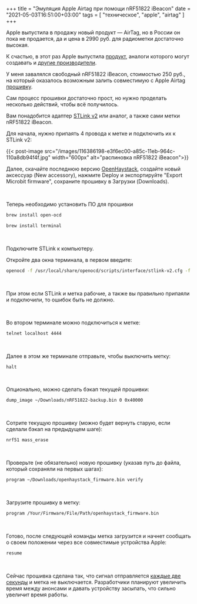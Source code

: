 +++
title = "Эмуляция Apple Airtag при помощи nRF51822 iBeacon"
date = "2021-05-03T16:51:00+03:00"
tags = [
    "техническое",
    "apple",
    "airtag"
]
+++

Apple выпустила в продажу новый продукт — AirTag, но в России он пока не продается, да и цена в 2990 руб. для радиометки достаточно высокая.

К счастью, в этот раз Apple выпустила [продукт](https://en.wikipedia.org/wiki/AirTag_(tracker)), аналоги которого могут создавать и [другие производители](https://developer.apple.com/find-my/).

У меня завалялся свободный nRF51822 iBeacon, стоимостью 250 руб., на который оказалось возможным залить совместимую с Apple Airtag [прошивку](https://github.com/seemoo-lab/openhaystack).

<!--more-->

Сам процесс прошивки достаточно прост, но нужно проделать несколько действий, чтобы всё получилось.

Вам понадобится адаптер [STLink v2](https://aliexpress.ru/item/1005001775371078.html) или аналог, а также сами метки nRF51822 iBeacon.

Для начала, нужно припаять 4 провода к метке и подключить их к STLink v2:

{{< post-image src="/images/116386198-e3f6ec00-a85c-11eb-964c-110a8db94f4f.jpg" width="600px" alt="распиновка nRF51822 iBeacon">}}

Далее, скачайте последнюю версию [OpenHaystack](https://github.com/seemoo-lab/openhaystack/releases/latest), создайте новый аксессуар (New accessory), нажмите Deploy и экспортируйте "Export Microbit firmware", сохраните прошивку в Загрузки (Downloads).

&nbsp; 
&nbsp; 
&nbsp; 

Теперь необходимо установить ПО для прошивки

```bash
brew install open-ocd
```

```bash
brew install terminal
```

&nbsp; 
&nbsp; 
&nbsp; 

Подключите STLink к компьютеру.

Откройте два окна терминала, в первом введите:

```bash
openocd -f /usr/local/share/openocd/scripts/interface/stlink-v2.cfg -f /usr/local/share/openocd/scripts/target/nrf51.cfg
```

&nbsp; 
&nbsp; 
&nbsp; 

При этом если STLink и метка рабочие, а также вы правильно припаяли и подключили, то ошибок быть не должно.

&nbsp; 
&nbsp; 
&nbsp; 

Во втором терминале можно подключиться к метке:

```bash
telnet localhost 4444
```

&nbsp; 
&nbsp; 
&nbsp; 

Далее в этом же терминале отправьте, чтобы выключить метку:

```bash
halt
```

&nbsp; 
&nbsp; 
&nbsp; 

Опционально, можно сделать бэкап текущей прошивки:

```bash
dump_image ~/Downloads/nRF51822-backup.bin 0 0x40000
```

&nbsp; 
&nbsp; 
&nbsp; 

Сотрите текущую прошивку (можно будет вернуть старую, если сделали бэкап на предыдущем шаге):

```bash
nrf51 mass_erase
```

&nbsp; 
&nbsp; 
&nbsp; 

Проверьте (не обязательно) новую прошивку (указав путь до файла, который сохраняли на первых шагах):

```bash
program ~/Downloads/openhaystack_firmware.bin verify
```

&nbsp; 
&nbsp; 
&nbsp; 

Загрузите прошивку в метку:

```bash
program /Your/Firmware/File/Path/openhaystack_firmware.bin
```

&nbsp; 
&nbsp; 
&nbsp; 

Готово, после следующей команды метка загрузится и начнет сообщать о своем положении через все совместимые устройства Apple:

```bash
resume
```

&nbsp; 
&nbsp; 
&nbsp; 

Сейчас прошивка сделана так, что сигнал отправляется [каждые две секунды](https://github.com/seemoo-lab/openhaystack/blob/main/Firmware/Microbit_v1/offline-finding/main.c#L18) и метка не выключается. Разработчики планируют увеличить время между анонсами и давать устройству засыпать, что сильно увеличит время работы.
